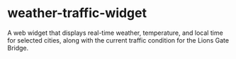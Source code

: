 # weather-traffic-widget
A web widget that displays real-time weather, temperature, and local time for selected cities, along with the current traffic condition for the Lions Gate Bridge.
